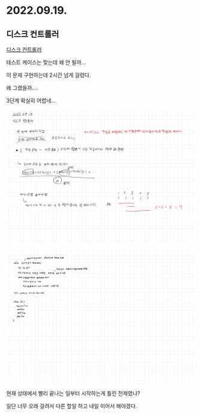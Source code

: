 # 2022.09.19.

## 디스크 컨트롤러

[디스크 컨트롤러](https://school.programmers.co.kr/learn/courses/30/lessons/42627)

테스트 케이스는 맞는데 왜 안 될까...

이 문제 구현하는데 2시간 넘게 걸렸다.

왜 그랬을까....

3단계 확실히 어렵네... 

![풀이1](TIL-29.jpg)

![풀이2](TIL-30.jpg)

현재 상태에서 빨리 끝나는 일부터 시작하는게 틀린 전제였나?

일단 너무 오래 걸려서 다른 할일 하고 내일 이어서 해야겠다.